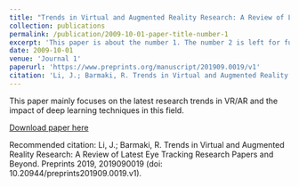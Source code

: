 ```yaml
---
title: "Trends in Virtual and Augmented Reality Research: A Review of Latest Eye Tracking Research Papers and Beyond"
collection: publications
permalink: /publication/2009-10-01-paper-title-number-1
excerpt: 'This paper is about the number 1. The number 2 is left for future work.'
date: 2009-10-01
venue: 'Journal 1'
paperurl: 'https://www.preprints.org/manuscript/201909.0019/v1'
citation: 'Li, J.; Barmaki, R. Trends in Virtual and Augmented Reality Research: A Review of Latest Eye Tracking Research Papers and Beyond. Preprints 2019, 2019090019 (doi: 10.20944/preprints201909.0019.v1).'
---
```

This paper mainly focuses on the latest research trends in VR/AR and the impact of deep learning techniques in this field.

[Download paper here](https://pdfs.semanticscholar.org/2f40/7ae73873c6db1c62d193642858db6137b49d.pdf)

Recommended citation: Li, J.; Barmaki, R. Trends in Virtual and Augmented Reality Research: A Review of Latest Eye Tracking Research Papers and Beyond. Preprints 2019, 2019090019 (doi: 10.20944/preprints201909.0019.v1).
